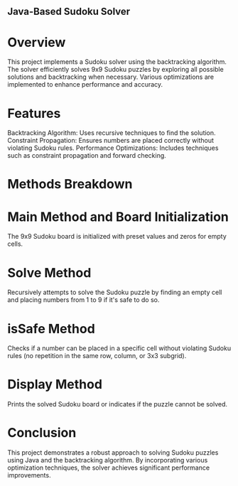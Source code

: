 ## Java-Based Sudoku Solver
# Overview
This project implements a Sudoku solver using the backtracking algorithm. The solver efficiently solves 9x9 Sudoku puzzles by exploring all possible solutions and backtracking when necessary. Various optimizations are implemented to enhance performance and accuracy.

# Features
Backtracking Algorithm: Uses recursive techniques to find the solution.
Constraint Propagation: Ensures numbers are placed correctly without violating Sudoku rules.
Performance Optimizations: Includes techniques such as constraint propagation and forward checking.

# Methods Breakdown
# Main Method and Board Initialization
The 9x9 Sudoku board is initialized with preset values and zeros for empty cells.

# Solve Method
Recursively attempts to solve the Sudoku puzzle by finding an empty cell and placing numbers from 1 to 9 if it's safe to do so.

# isSafe Method
Checks if a number can be placed in a specific cell without violating Sudoku rules (no repetition in the same row, column, or 3x3 subgrid).

# Display Method
Prints the solved Sudoku board or indicates if the puzzle cannot be solved.

# Conclusion
This project demonstrates a robust approach to solving Sudoku puzzles using Java and the backtracking algorithm. By incorporating various optimization techniques, the solver achieves significant performance improvements.
